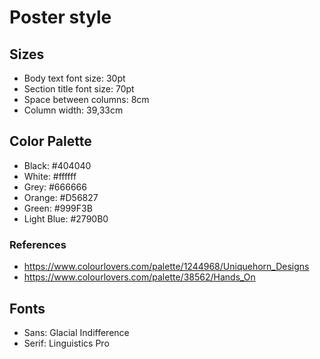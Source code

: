 # Poster style

## Sizes

- Body text font size: 30pt
- Section title font size: 70pt
- Space between columns: 8cm
- Column width: 39,33cm

## Color Palette

- Black: #404040
- White: #ffffff
- Grey: #666666
- Orange: #D56827
- Green: #999F3B
- Light Blue: #2790B0

### References
- https://www.colourlovers.com/palette/1244968/Uniquehorn_Designs
- https://www.colourlovers.com/palette/38562/Hands_On

## Fonts

- Sans: Glacial Indifference
- Serif: Linguistics Pro
